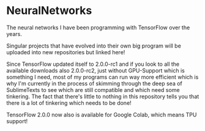 # NeuralNetworks
The neural networks I have been programming with TensorFlow over the years.

Singular projects that have evolved into their own big program will be uploaded into new repositories but linked here! 

Since TensorFlow updated itself to 2.0.0-rc1 and if you look to all the available downloads also 2.0.0-rc2, just without GPU-Support which is something I need, most of my programs can run way more efficient which is why I'm currently in the process of skimming through the deep sea of SublimeTexts to see which are still compatible and which need some tinkering. The fact that there's little to nothing in this repository tells you that there is a lot of tinkering which needs to be done! 

TensorFlow 2.0.0 now also is available for Google Colab, which means TPU support! 

